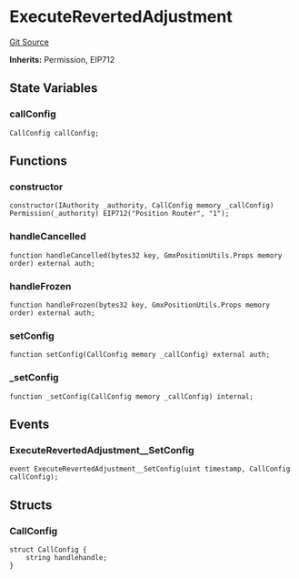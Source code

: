 # ExecuteRevertedAdjustment
[Git Source](https://github.com/GMX-Blueberry-Club/puppet-contracts/blob/9c0e4bd812e2fadc24247bdb9759d2c34c92a190/src/position/ExecuteRevertedAdjustment.sol)

**Inherits:**
Permission, EIP712


## State Variables
### callConfig

```solidity
CallConfig callConfig;
```


## Functions
### constructor


```solidity
constructor(IAuthority _authority, CallConfig memory _callConfig) Permission(_authority) EIP712("Position Router", "1");
```

### handleCancelled


```solidity
function handleCancelled(bytes32 key, GmxPositionUtils.Props memory order) external auth;
```

### handleFrozen


```solidity
function handleFrozen(bytes32 key, GmxPositionUtils.Props memory order) external auth;
```

### setConfig


```solidity
function setConfig(CallConfig memory _callConfig) external auth;
```

### _setConfig


```solidity
function _setConfig(CallConfig memory _callConfig) internal;
```

## Events
### ExecuteRevertedAdjustment__SetConfig

```solidity
event ExecuteRevertedAdjustment__SetConfig(uint timestamp, CallConfig callConfig);
```

## Structs
### CallConfig

```solidity
struct CallConfig {
    string handlehandle;
}
```

